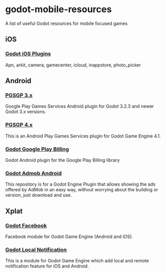 # godot-mobile-resources
A list of useful Godot resources for mobile focused games

## iOS

### [Godot iOS Plugins](https://github.com/godotengine/godot-ios-plugins)

Apn, arkit, camera, gamecenter, icloud, inappstore, photo_picker

## Android

### [PGSGP 3.x](https://github.com/oneseedfruit/PGSGP)

Google Play Games Services Android plugin for Godot 3.2.3 and newer Godot 3.x versions.

### [PGSGP 4.x](https://github.com/finepointcgi/PGSGP)

This is an Android Play Games Services plugin for Godot Game Engine 4.1.

### [Godot Google Play Billing](https://github.com/finepointcgi/godot-google-play-billing)

Godot Android plugin for the Google Play Billing library

### [Godot Admob Android](https://github.com/Poing-Studios/godot-admob-android)

This repository is for a Godot Engine Plugin that allows showing the ads offered by AdMob in an easy way, without worrying about the building or version, just download and use.

## Xplat

### [Godot Facebook](https://github.com/DrMoriarty/godot-facebook)

Facebook module for Godot Game Engine (Android and iOS).


### [Godot Local Notification](https://github.com/DrMoriarty/godot-local-notification)

This is a module for Godot Game Engine which add local and remote notification feature for iOS and Android.
